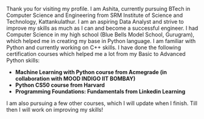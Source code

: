 Thank you for visiting my profile.
I am Ashita, currently pursuing BTech in Computer Science and Engineering from SRM Institute of Science and Technology, Kattankulathur. I am an aspiring Data Analyst and strive to improve my skills as much as I can and become a successful engineer.
I had Computer Science in my high school (Blue Bells Model School, Gurugram), which helped me in creating my base in Python language.
I am familiar with Python and currently working on C++ skills. 
I have done the following certification courses which helped me a lot from my Basic to Advanced Python skills:
 - **Machine Learning with Python course from Acmegrade (in collaboration with MOOD INDIGO IIT BOMBAY)**
 - **Python CS50 course from Harvard**
 - **Programming Foundations: Fundamentals from Linkedin Learning**

I am also pursuing a few other courses, which I will update when I finish. Till then I will work on improving my skills!
